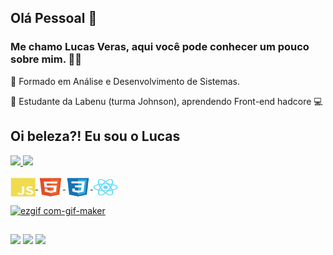  
 

## Olá Pessoal  👋
<h3> Me chamo Lucas Veras, aqui você pode conhecer um pouco sobre mim. 🙋‍♂️ </h3>
    
 <p> 🤍 Formado em Análise e Desenvolvimento de Sistemas. </p>
 <p> 💙 Estudante da Labenu (turma Johnson), aprendendo Front-end hadcore 💻 </p>
    
## Oi beleza?! Eu sou o Lucas 
 <div>
  <a href="https://github.com/LucasVeras669">
  <img height="180em" src="https://github-readme-stats.vercel.app/api?username=LucasVeras669&show_icons=true&theme=&include_all_commits=true&count_private=true"/>
  <img height="180em" src="https://github-readme-stats.vercel.app/api/top-langs/?username=LucasVeras669&layout=compact&langs_count=7&theme=dracula"/>
</div>
 
 <div style="display: inline_block"><br>
  <img align="center" alt="Lucas-Javascript" height="30" width="40" src="https://raw.githubusercontent.com/devicons/devicon/master/icons/javascript/javascript-plain.svg">
  <img align="center" alt="Lucas-HTML" height="30" width="40" src="https://raw.githubusercontent.com/devicons/devicon/master/icons/html5/html5-original.svg">
  <img align="center" alt="Lucas-CSS" height="30" width="40" src="https://raw.githubusercontent.com/devicons/devicon/master/icons/css3/css3-original.svg">
  <img align="center" alt="Lucas-React" height="30" width="40" src="https://raw.githubusercontent.com/devicons/devicon/master/icons/react/react-original.svg">
  
  ![ezgif com-gif-maker](https://user-images.githubusercontent.com/60482900/130818300-75e6529a-462f-4277-bf93-3faf2af93eb2.gif)

</div>
 
 ##
 
<div> 
  <a href="https://www.instagram.com/lucas_verasferreira/" target="_blank"><img src="https://img.shields.io/badge/-Instagram-%23E4405F?style=for-the-badge&logo=instagram&logoColor=white" target="_blank"></a>
  <a href = "mailto:veraslucas669@gmail.com"><img src="https://img.shields.io/badge/-Gmail-%23333?style=for-the-badge&logo=gmail&logoColor=white" target="_blank"></a>
  <a href="https://www.linkedin.com/in/lucas-veras-97983b212/" target="_blank"><img src="https://img.shields.io/badge/-LinkedIn-%230077B5?style=for-the-badge&logo=linkedin&logoColor=white" target="_blank"></a> 

 
</div>





 

